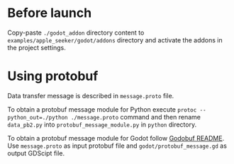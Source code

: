 # Before launch
Copy-paste `./godot_addon` directory content to `examples/apple_seeker/godot/addons` directory and activate the addons in the project settings.

# Using protobuf
Data transfer message is described in `message.proto` file.

To obtain a protobuf message module for Python execute `protoc --python_out=./python ./message.proto` command and then rename `data_pb2.py` into `protobuf_message_module.py` in `python` directory.

To obtain a protobuf message module for Godot follow [Godobuf README](../../godobuf_readme/README.md#usage). Use `message.proto` as input protobuf file and `godot/protobuf_message.gd` as output GDScipt file.